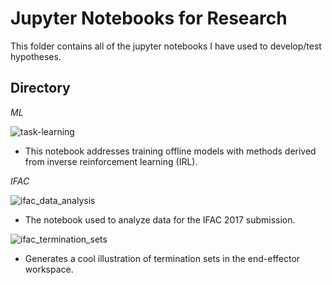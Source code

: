 # Jupyter Notebooks for Research

This folder contains all of the jupyter notebooks I have used to develop/test hypotheses.

## Directory

*ML*

![task-learning](ML/task-learning.ipynb)
- This notebook addresses training offline models with methods derived from inverse reinforcement learning (IRL).

*IFAC*

![ifac_data_analysis](IFAC/ifac_data_analysis.ipynb)
- The notebook used to analyze data for the IFAC 2017 submission.

![ifac_termination_sets](IFAC/ifac_termination_sets.ipynb)
- Generates a cool illustration of termination sets in the end-effector workspace.
